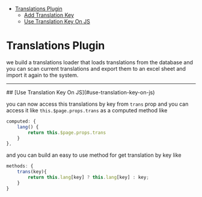 - [Translations Plugin](#translations-plugin)
  - [Add Translation Key](#add-translation-key)
  - [Use Translation Key On JS](#use-translation-key-on-js)

# Translations Plugin
we build a translations loader that loads translations from the database and you can scan current translations and export them to an excel sheet and import it again to the system.

<hr>
<a name="use-translation-key-on-js"></a>
## [Use Translation Key On JS](#use-translation-key-on-js)

you can now access this translations by key from `trans` prop and you can access it like `this.$page.props.trans` as a computed method like

```js
computed: {
    lang() {
        return this.$page.props.trans
    }
},
```

and you can build an easy to use method for get translation by key like

```js
methods: {
    trans(key){
        return this.lang[key] ? this.lang[key] : key;
    }
}
```
